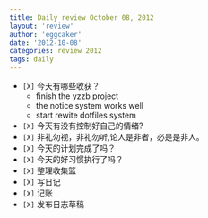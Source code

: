 ```yaml
---
title: Daily review October 08, 2012 
layout: 'review'
author: 'eggcaker'
date: '2012-10-08'
categories: review 2012
tags: daily
---
```



  * `[X]` 今天有哪些收获？ 
    * finish the yzzb project 
    * the notice system works well 
    * start rewite dotfiles system 
  * `[X]` 今天有没有控制好自己的情绪? 
  * `[X]` 非礼勿视，非礼勿听,论人是非者，必是是非人。 
  * `[X]` 今天的计划完成了吗？ 
  * `[X]` 今天的好习惯执行了吗？ 
  * `[X]` 整理收集篮 
  * `[X]` 写日记 
  * `[X]` 记账 
  * `[X]` 发布日志草稿 

